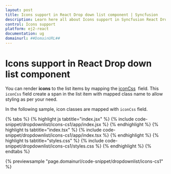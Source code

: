 ```yaml
---
layout: post
title: Icons support in React Drop down list component | Syncfusion
description: Learn here all about Icons support in Syncfusion React Drop down list component of Syncfusion Essential JS 2 and more.
control: Icons support 
platform: ej2-react
documentation: ug
domainurl: ##DomainURL##
---
```


# Icons support in React Drop down list component

You can render **icons** to the list items by mapping the [iconCss](https://ej2.syncfusion.com/react/documentation/api/drop-down-list/#fields) &nbsp;field. This `iconCss` field create a span in the list item with mapped class name to allow styling as per your need.

In the following sample, icon classes are mapped with `iconCss` field.

{% tabs %}
{% highlight js tabtitle="index.jsx" %}
{% include code-snippet/dropdownlist/icons-cs1/app/index.jsx %}
{% endhighlight %}
{% highlight ts tabtitle="index.tsx" %}
{% include code-snippet/dropdownlist/icons-cs1/app/index.tsx %}
{% endhighlight %}
{% highlight ts tabtitle="styles.css" %}
{% include code-snippet/dropdownlist/icons-cs1/styles.css %}
{% endhighlight %}
{% endtabs %}

 {% previewsample "page.domainurl/code-snippet/dropdownlist/icons-cs1" %}